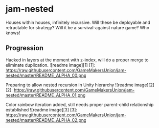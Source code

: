 # jam-nested
Houses within houses, infinitely recursive. Will these be deployable and retractable for strategy? Will it be a survival-against nature game? Who knows!

## Progression

Hacked in layers at the moment with z-index, will do a proper merge to eliminate duplication.
![readme image][1]
  [1]: https://raw.githubusercontent.com/GameMakersUnion/jam-nested/master/README_ALPHA_00.png

Preparing to allow nested recursion in Unity hierarchy
  ![readme image][2]
  [2]: https://raw.githubusercontent.com/GameMakersUnion/jam-nested/master/README_ALPHA_01.png 

Color rainbow iteration added, still needs proper parent-child relationship established
  ![readme image][3]
  [3]: https://raw.githubusercontent.com/GameMakersUnion/jam-nested/master/README_ALPHA_02.png 
